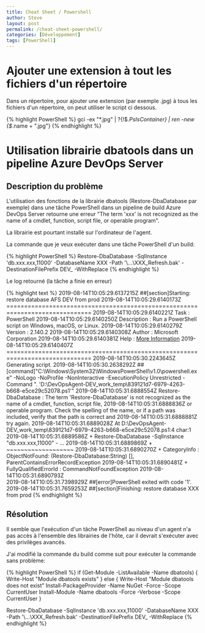 ```yaml
---
title: Cheat Sheet / Powershell
author: Steve
layout: post
permalink: /cheat-sheet-powershell/
categories: [Développement]
tags: [PowerShell]
---
```

# Ajouter une extension à tout les fichiers d'un répertoire

Dans un répertoire, pour ajouter une extension (par exemple .jpg) à tous les fichiers d'un répertoire, on peut utiliser le script ci dessous.

{% highlight PowerShell %}
gci -ex "*.jpg" | ?{!$_.PsIsContainer} | ren -new {$_.name + ".jpg"}
{% endhighlight %}

# Utilisation librairie dbatools dans un pipeline Azure DevOps Server

## Description du problème

L'utilisation des fonctions de la librairie dbatools (Restore-DbaDatabase par exemple) dans une tâche PowerShell dans un pipeline de build Azure DevOps Server retourne une erreur "The term 'xxx' is not recognized as the name of a cmdlet, function, script file, or operable program".

La librairie est pourtant installé sur l'ordinateur de l'agent.

La commande que je veux exécuter dans une tâche PowerShell d'un build:

{% highlight PowerShell %}
Restore-DbaDatabase -SqlInstance 'db.xxx.xxx,11000' -DatabaseName XXX -Path '\\...\XXX_Refresh.bak' -DestinationFilePrefix DEV_ -WithReplace
{% endhighlight %}

Le log retourné (la tâche a finie en erreur)

{% highlight text %}
2019-08-14T10:05:29.6137215Z ##[section]Starting: restore database AFS DEV from prod
2019-08-14T10:05:29.6140173Z ==============================================================================
2019-08-14T10:05:29.6140221Z Task         : PowerShell
2019-08-14T10:05:29.6140250Z Description  : Run a PowerShell script on Windows, macOS, or Linux.
2019-08-14T10:05:29.6140279Z Version      : 2.140.2
2019-08-14T10:05:29.6140308Z Author       : Microsoft Corporation
2019-08-14T10:05:29.6140381Z Help         : [More Information](https://go.microsoft.com/fwlink/?LinkID=613736)
2019-08-14T10:05:29.6140407Z ==============================================================================
2019-08-14T10:05:30.2243645Z Generating script.
2019-08-14T10:05:30.2638292Z ##[command]"C:\Windows\System32\WindowsPowerShell\v1.0\powershell.exe" -NoLogo -NoProfile -NonInteractive -ExecutionPolicy Unrestricted -Command ". 'D:\DevOpsAgent-DEV\_work\_temp\839121d7-6979-4263-b668-e5ce29c52078.ps1'"
2019-08-14T10:05:31.6888554Z Restore-DbaDatabase : The term 'Restore-DbaDatabase' is not recognized as the name of a cmdlet, function, script file, 
2019-08-14T10:05:31.6888836Z or operable program. Check the spelling of the name, or if a path was included, verify that the path is correct and 
2019-08-14T10:05:31.6888881Z try again.
2019-08-14T10:05:31.6889028Z At D:\DevOpsAgent-DEV\_work\_temp\839121d7-6979-4263-b668-e5ce29c52078.ps1:4 char:1
2019-08-14T10:05:31.6889586Z + Restore-DbaDatabase -SqlInstance "db.xxx.xxx,11000" - ...
2019-08-14T10:05:31.6889869Z + ~~~~~~~~~~~~~~~~~~~
2019-08-14T10:05:31.6890270Z     + CategoryInfo          : ObjectNotFound: (Restore-DbaDatabase:String) [], ParentContainsErrorRecordException
2019-08-14T10:05:31.6890481Z     + FullyQualifiedErrorId : CommandNotFoundException
2019-08-14T10:05:31.6890793Z  
2019-08-14T10:05:31.7398929Z ##[error]PowerShell exited with code '1'.
2019-08-14T10:05:31.7659253Z ##[section]Finishing: restore database XXX from prod
{% endhighlight %}

## Résolution

Il semble que l'exécution d'un tâche PowerShell au niveau d'un agent n'a pas accès à l'ensemble des librairies de l'hôte, car il devrait s'exécuter avec des privilèges avancés.

J'ai modifié la commande du build comme suit pour exécuter la commande sans problème:

{% highlight PowerShell %}
if (Get-Module -ListAvailable -Name dbatools) {
    Write-Host "Module dbatools exists"
} 
else {
    Write-Host "Module dbatools does not exist"
    Install-PackageProvider -Name NuGet -Force -Scope CurrentUser
    Install-Module -Name dbatools -Force -Verbose -Scope CurrentUser
}

Restore-DbaDatabase -SqlInstance 'db.xxx.xxx,11000' -DatabaseName XXX -Path '\\...\XXX_Refresh.bak' -DestinationFilePrefix DEV_ -WithReplace
{% endhighlight %}

